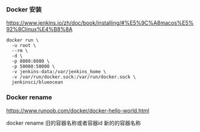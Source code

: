 
### Docker 安装
https://www.jenkins.io/zh/doc/book/installing/#%E5%9C%A8macos%E5%92%8Clinux%E4%B8%8A

```
docker run \
  -u root \
  --rm \
  -d \
  -p 8080:8080 \
  -p 50000:50000 \
  -v jenkins-data:/var/jenkins_home \
  -v /var/run/docker.sock:/var/run/docker.sock \
  jenkinsci/blueocean
```


### Docker rename 

https://www.runoob.com/docker/docker-hello-world.html

docker rename 旧的容器名称或者容器id 新的的容器名称
